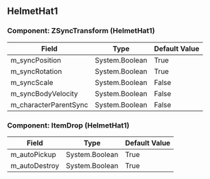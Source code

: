 ## HelmetHat1

### Component: ZSyncTransform (HelmetHat1)

|Field|Type|Default Value|
|---|---|---|
|m_syncPosition|System.Boolean|True|
|m_syncRotation|System.Boolean|True|
|m_syncScale|System.Boolean|False|
|m_syncBodyVelocity|System.Boolean|False|
|m_characterParentSync|System.Boolean|False|

### Component: ItemDrop (HelmetHat1)

|Field|Type|Default Value|
|---|---|---|
|m_autoPickup|System.Boolean|True|
|m_autoDestroy|System.Boolean|True|

